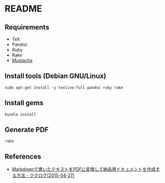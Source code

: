 # README

## Requirements

* TeX
* Pandoc
* Ruby
* Rake
* [Mustache](https://mustache.github.io/)

## Install tools (Debian GNU/Linux)

    sudo apt-get install -y texlive-full pandoc ruby rake

## Install gems

    bundle install

## Generate PDF

    rake

## References

* [Markdownで書いたテキストをPDFに変換して納品用ドキュメントを作成する方法 - ククログ(2015-04-27)](http://www.clear-code.com/blog/2015/4/27.html)
